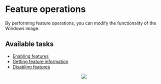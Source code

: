 # Feature operations

By performing feature operations, you can modify the functionality of the Windows image.

## Available tasks

- [Enabling features](../enable_feature)
- [Getting feature information](../../info/feat_info)
- [Disabling features](../disable_feature)

<p align="center">
	<img src="../../../res/img_tasks/features/features.png" />
</p>